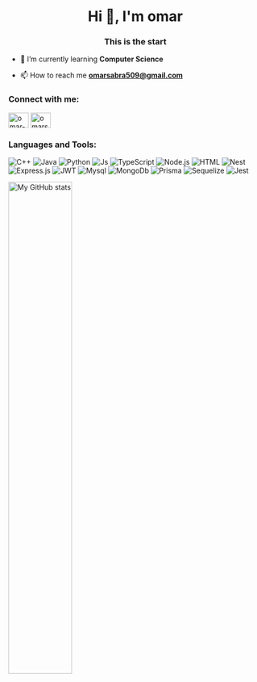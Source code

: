<h1 align="center">Hi 👋, I'm omar</h1>
<h3 align="center">This is the start</h3>

- 🌱 I’m currently learning **Computer Science**

- 📫 How to reach me **omarsabra509@gmail.com**

<h3 align="left">Connect with me:</h3>
<p align="left">
<a href="https://linkedin.com/in/omar-sabra" target="blank"><img align="center" src="https://raw.githubusercontent.com/rahuldkjain/github-profile-readme-generator/master/src/images/icons/Social/linked-in-alt.svg" alt="omar-sabra/" height="30" width="40" /></a>
<a href="https://codeforces.com/profile/omarsabra509" target="blank"><img align="center" src="https://raw.githubusercontent.com/rahuldkjain/github-profile-readme-generator/master/src/images/icons/Social/codeforces.svg" alt="omarsabra509" height="30" width="40" /></a>
</p>

<h3 align="left">Languages and Tools:</h3>

![C++]
![Java]
![Python]
![Js]
![TypeScript]
![Node.js]
![HTML]
![Nest]
![Express.js]
![JWT]
![Mysql]
![MongoDb]
![Prisma]
![Sequelize]
![Jest]

<!-- status card -->
<img alt="My GitHub stats" src="https://github-readme-stats.vercel.app/api?username=omarsabra1&count_private=true&theme=github_dark&show_icons=true&include_all_commits=true"  width="50%" />



<!-- MARKDOWN LINKS & IMAGES -->
[MySQL]: https://img.shields.io/badge/MySQL-00000F?style=for-the-badge&logo=mysql&logoColor=white
[Nest]: https://img.shields.io/badge/nestjs-%23E0234E.svg?style=for-the-badge&logo=nestjs&logoColor=white
[Prisma]: https://img.shields.io/badge/Prisma-3982CE?style=for-the-badge&logo=Prisma&logoColor=white
[Jest]: https://img.shields.io/badge/-jest-%23C21325?style=for-the-badge&logo=jest&logoColor=white
[Express.js]: https://img.shields.io/badge/express.js-%23404d59.svg?style=for-the-badge&logo=express&logoColor=%2361DAFB
[Node.js]: https://img.shields.io/badge/node.js-026E00?style=for-the-badge&logo=node.js&logoColor=white
[TypeScript]: https://img.shields.io/badge/typescript-%23007ACC.svg?style=for-the-badge&logo=typescript&logoColor=white
[Js]: https://img.shields.io/badge/JavaScript-F7DF1E?style=for-the-badge&logo=javascript&logoColor=black
[Java]: https://img.shields.io/badge/java-%23ED8B00.svg?style=for-the-badge&logo=openjdk&logoColor=black
[C++]: https://img.shields.io/badge/c++-%2300599C.svg?style=for-the-badge&logo=c%2B%2B&logoColor=black
[HTML]: https://img.shields.io/badge/html5-%23E34F26.svg?style=for-the-badge&logo=html5&logoColor=white
[Python]: https://img.shields.io/badge/Python-14354C?style=for-the-badge&logo=python&logoColor=white
[JWT]: https://img.shields.io/badge/JWT-black?style=for-the-badge&logo=JSON%20web%20tokens
[MongoDb]: https://img.shields.io/badge/MongoDB-%234ea94b.svg?style=for-the-badge&logo=mongodb&logoColor=white
[Sequelize]: https://img.shields.io/badge/Sequelize-52B0E7?style=for-the-badge&logo=Sequelize&logoColor=black
